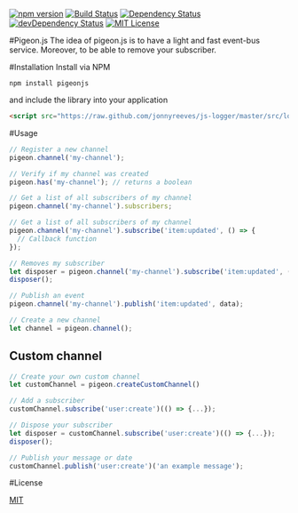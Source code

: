 [![npm version](https://badge.fury.io/js/pigeonjs.svg)](https://badge.fury.io/js/pigeonjs)
[![Build Status](https://travis-ci.org/w3tecch/pigeon.js.svg?branch=master)](https://travis-ci.org/w3tecch/pigeon.js)
[![Dependency Status](https://david-dm.org/w3tecch/pigeon.js.svg)](https://david-dm.org/w3tecch/pigeon.js)
[![devDependency Status](https://david-dm.org/w3tecch/pigeon.js/dev-status.svg)](https://david-dm.org/w3tecch/pigeon.js#info=devDependencies)
[![MIT License](http://img.shields.io/badge/license-MIT-blue.svg?style=flat)](LICENSE)

#Pigeon.js
The idea of pigeon.js is to have a light and fast event-bus service. Moreover, to be able to remove your subscriber.

#Installation
Install via NPM
```
npm install pigeonjs
```

and include the library into your application
```html
<script src="https://raw.github.com/jonnyreeves/js-logger/master/src/logger.min.js"></script>
```

#Usage

```javascript
// Register a new channel
pigeon.channel('my-channel');

// Verify if my channel was created
pigeon.has('my-channel'); // returns a boolean

// Get a list of all subscribers of my channel
pigeon.channel('my-channel').subscribers;

// Get a list of all subscribers of my channel
pigeon.channel('my-channel').subscribe('item:updated', () => {
  // Callback function
});

// Removes my subscriber
let disposer = pigeon.channel('my-channel').subscribe('item:updated', () => {...});
disposer();

// Publish an event
pigeon.channel('my-channel').publish('item:updated', data);

// Create a new channel
let channel = pigeon.channel();
```

## Custom channel

```javascript
// Create your own custom channel
let customChannel = pigeon.createCustomChannel()

// Add a subscriber
customChannel.subscribe('user:create')(() => {...});

// Dispose your subscriber
let disposer = customChannel.subscribe('user:create')(() => {...});
disposer();

// Publish your message or date
customChannel.publish('user:create')('an example message');
```

#License

[MIT](/LICENSE)
